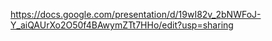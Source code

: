 https://docs.google.com/presentation/d/19wI82v_2bNWFoJ-Y_aiQAUrXo2O50f4BAwymZTt7HHo/edit?usp=sharing
